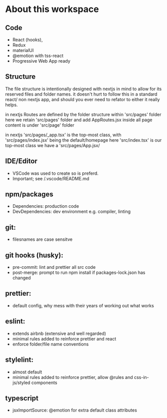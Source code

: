 # About this workspace

## Code

- React (hooks),
- Redux
- materialUI
- @emotion with tss-react
- Progressive Web App ready

## Structure

The file structure is intentionally designed with nextjs in mind to allow for its reserved files and folder names.
it doesn't hurt to follow this in a standard react/ non nextjs app, and should you ever need to refator to either it really helps.

in nextjs Routes are defined by the folder structure within 'src/pages' folder
here we retain 'src/pages' folder and add AppRoutes.jsx inside
all page content is under 'src/page' folder

in nextjs 'src/pages/\_app.tsx' is the top-most class, with 'src/pages/index.jsx' being the default/homepage
here 'src/index.tsx' is our top-most class we have a 'src/pages/App.jsx/

## IDE/Editor

- VSCode was used to create so is preferd.
- Important; see /.vscode/README.md

## npm/packages

- Dependencies: production code
- DevDependencies: dev environment e.g. compiler, linting

## git:

- filesnames are case sensitve

## git hooks (husky):

- pre-commit: lint and prettier all src code
- post-merge: prompt to run npm install if packages-lock.json has changed

## prettier:

- default config, why mess with their years of working out what works

## eslint:

- extends airbnb (extensive and well regarded)
- minimal rules added to reinforce prettier and react
- enforce folder/file name conventions

## stylelint:

- almost default
- minimal rules added to reinforce prettier, allow @rules and css-in-js/styled components

## typescript

- jsxImportSource: @emotion for extra default class attributes
